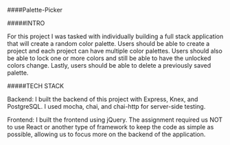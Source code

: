 ####Palette-Picker

#####INTRO

For this project I was tasked with individually building a full stack application that will create a random color palette.  Users should be able to create a project and each project can have multiple color palettes.  Users should also be able to lock one or more colors and still be able to have the unlocked colors change.  Lastly, users should be able to delete a previously saved palette.

#####TECH STACK

Backend: I built the backend of this project with Express, Knex, and PostgreSQL.  I used mocha, chai, and chai-http for server-side testing.

Frontend: I built the frontend using jQuery.  The assignment required us NOT to use React or another type of framework to keep the code as simple as possible, allowing us to focus more on the backend of the application.
